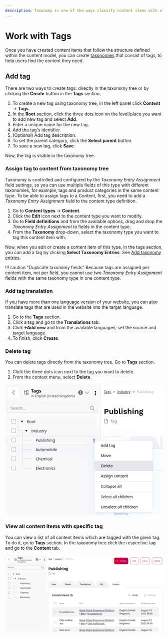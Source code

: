 ```yaml
---
description: Taxonomy is one of the ways classify content items with structured tags.
---
```


# Work with Tags

Once you have created content items that follow the structure defined within the 
content model, you can create [taxonomies](taxonomy.md) that consist of tags, to help users find 
the content they need.

## Add tag

There are two ways to create tags: directly in the taxonomy tree or by clicking the **Create** button in the **Tags** section.

1. To create a new tag using taxonomy tree, in the left panel click **Content** -> **Tags**.
1. In the **Root** section, click the three dots icon on the level/place you want to add new tag and select **Add**.
1. Enter a unique name for the new tag.
1. Add the tag's identifier.
1. (Optional) Add tag description.
1. To set the parent category, click the **Select parent** button.
1. To save a new tag, click **Save**.

Now, the tag is visible in the taxonomy tree.

### Assign tag to content from taxonomy tree

Taxonomy is controlled and configured by the *Taxonomy Entry Assignment* field settings,
so you can use multiple fields of this type with different taxonomies,
for example, tags and product categories in the same content type. 
To be able to assign tags to a Content, first, you need to add a *Taxonomy Entry Assignment* field to the content type definition.

1. Go to **Content types** -> **Content**.
1. Click the **Edit** icon next to the content type you want to modify.
1. Go to **Field definitions** and from the available options, drag and drop the *Taxonomy Entry Assignment* to fields in the content type.
1. From the **Taxonomy** drop-down, select the taxonomy type you want to tag this content item with.

Now, when you edit or create a content item of this type, in the tags section, you can add a tag by clicking **Select Taxonomy Entries**. See [Add taxonomy entries](create_edit_content_items.md#add-taxonomy-entries).

!!! caution "Duplicate taxonomy fields"
    Because tags are assigned per content item, not per field, you cannot use two *Taxonomy Entry Assignment* fields with the same taxonomy type in one content type.

### Add tag translation

If you have more than one language version of your website, you can also translate 
tags that are used in the website into the target language.

1. Go to the **Tags** section.
1. Click a tag and go to the **Translations** tab.
1. Click **+Add new** and from the available languages, set the source and target language.
1. To finish, click **Create**.

### Delete tag

You can delete tags directly from the taxonomy tree. Go to **Tags** section.

1. Click the three dots icon next to the tag you want to delete.
1. From the context menu, select **Delete**.

![Delete tag](img/taxonomy_delete_tag.png "Delete tag")

### View all content items with specific tag

You can view a list of all content items which are tagged with the given tag.
To do it, go to **Tags** section.
In the taxonomy tree click the respective tag and go to the **Content** tab.

![Content list](img/taxonomy_content_list.png "Content list")
